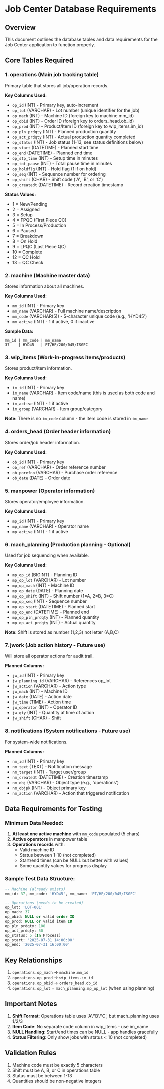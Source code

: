 # Job Center Database Requirements

## Overview
This document outlines the database tables and data requirements for the Job Center application to function properly.

## Core Tables Required

### 1. **operations** (Main job tracking table)
Primary table that stores all job/operation records.

**Key Columns Used:**
- `op_id` (INT) - Primary key, auto-increment
- `op_lot` (VARCHAR) - Lot number (unique identifier for the job)
- `op_mach` (INT) - Machine ID (foreign key to machine.mm_id)
- `op_obid` (INT) - Order ID (foreign key to orders_head.ob_id)
- `op_prod` (INT) - Product/Item ID (foreign key to wip_items.im_id)
- `op_pln_prdqty` (INT) - Planned production quantity
- `op_act_prdqty` (INT) - Actual production quantity completed
- `op_status` (INT) - Job status (1-13, see status definitions below)
- `op_start` (DATETIME) - Planned start time
- `op_end` (DATETIME) - Planned end time
- `op_stp_time` (INT) - Setup time in minutes
- `op_tot_pause` (INT) - Total pause time in minutes
- `op_holdflg` (INT) - Hold flag (1 if on hold)
- `op_seq` (INT) - Sequence number for ordering
- `op_shift` (CHAR) - Shift code ('A', 'B', or 'C')
- `op_createdt` (DATETIME) - Record creation timestamp

**Status Values:**
- 1 = New/Pending
- 2 = Assigned
- 3 = Setup
- 4 = FPQC (First Piece QC)
- 5 = In Process/Production
- 6 = Paused
- 7 = Breakdown
- 8 = On Hold
- 9 = LPQC (Last Piece QC)
- 10 = Complete
- 12 = QC Hold
- 13 = QC Check

### 2. **machine** (Machine master data)
Stores information about all machines.

**Key Columns Used:**
- `mm_id` (INT) - Primary key
- `mm_name` (VARCHAR) - Full machine name/description
- `mm_code` (VARCHAR(5)) - 5-character unique code (e.g., 'HYD45')
- `mm_active` (INT) - 1 if active, 0 if inactive

**Sample Data:**
```
mm_id | mm_code | mm_name
37    | HYD45   | PT/HP/200/045/ISGEC
```

### 3. **wip_items** (Work-in-progress items/products)
Stores product/item information.

**Key Columns Used:**
- `im_id` (INT) - Primary key
- `im_name` (VARCHAR) - Item code/name (this is used as both code and name)
- `im_active` (INT) - 1 if active
- `im_group` (VARCHAR) - Item group/category

**Note:** There is no `im_code` column - the item code is stored in `im_name`

### 4. **orders_head** (Order header information)
Stores order/job header information.

**Key Columns Used:**
- `ob_id` (INT) - Primary key
- `ob_ref` (VARCHAR) - Order reference number
- `ob_porefno` (VARCHAR) - Purchase order reference
- `ob_date` (DATE) - Order date

### 5. **manpower** (Operator information)
Stores operator/employee information.

**Key Columns Used:**
- `mp_id` (INT) - Primary key
- `mp_name` (VARCHAR) - Operator name
- `mp_active` (INT) - 1 if active

### 6. **mach_planning** (Production planning - Optional)
Used for job sequencing when available.

**Key Columns Used:**
- `mp_op_id` (BIGINT) - Planning ID
- `mp_op_lot` (VARCHAR) - Lot number
- `mp_op_mach` (INT) - Machine ID
- `mp_op_date` (DATE) - Planning date
- `mp_op_shift` (INT) - Shift number (1=A, 2=B, 3=C)
- `mp_op_seq` (INT) - Sequence number
- `mp_op_start` (DATETIME) - Planned start
- `mp_op_end` (DATETIME) - Planned end
- `mp_op_pln_prdqty` (INT) - Planned quantity
- `mp_op_act_prdqty` (INT) - Actual quantity

**Note:** Shift is stored as number (1,2,3) not letter (A,B,C)

### 7. **jwork** (Job action history - Future use)
Will store all operator actions for audit trail.

**Planned Columns:**
- `jw_id` (INT) - Primary key
- `jw_planning_id` (VARCHAR) - References op_lot
- `jw_action` (VARCHAR) - Action type
- `jw_mach` (INT) - Machine ID
- `jw_date` (DATE) - Action date
- `jw_time` (TIME) - Action time
- `jw_operator` (INT) - Operator ID
- `jw_qty` (INT) - Quantity at time of action
- `jw_shift` (CHAR) - Shift

### 8. **notifications** (System notifications - Future use)
For system-wide notifications.

**Planned Columns:**
- `nm_id` (INT) - Primary key
- `nm_text` (TEXT) - Notification message
- `nm_target` (INT) - Target user/group
- `nm_createdt` (DATETIME) - Creation timestamp
- `nm_obj` (VARCHAR) - Object type (e.g., 'operations')
- `nm_objpk` (INT) - Object primary key
- `nm_action` (VARCHAR) - Action that triggered notification

## Data Requirements for Testing

### Minimum Data Needed:
1. **At least one active machine** with `mm_code` populated (5 chars)
2. **Active operators** in manpower table
3. **Operations records** with:
   - Valid machine ID
   - Status between 1-10 (not completed)
   - Start/end times (can be NULL but better with values)
   - Some quantity values for progress display

### Sample Test Data Structure:
```sql
-- Machine (already exists)
mm_id: 37, mm_code: 'HYD45', mm_name: 'PT/HP/200/045/ISGEC'

-- Operations (needs to be created)
op_lot: 'LOT-001'
op_mach: 37
op_obid: NULL or valid order ID
op_prod: NULL or valid item ID
op_pln_prdqty: 100
op_act_prdqty: 50
op_status: 5 (In Process)
op_start: '2025-07-31 14:00:00'
op_end: '2025-07-31 16:00:00'
```

## Key Relationships
1. `operations.op_mach` → `machine.mm_id`
2. `operations.op_prod` → `wip_items.im_id`
3. `operations.op_obid` → `orders_head.ob_id`
4. `operations.op_lot` = `mach_planning.mp_op_lot` (when using planning)

## Important Notes
1. **Shift Format**: Operations table uses 'A'/'B'/'C', but mach_planning uses 1/2/3
2. **Item Code**: No separate code column in wip_items - use im_name
3. **NULL Handling**: Start/end times can be NULL - app handles gracefully
4. **Status Filtering**: Only show jobs with status < 10 (not completed)

## Validation Rules
1. Machine code must be exactly 5 characters
2. Shift must be A, B, or C in operations table
3. Status must be between 1-13
4. Quantities should be non-negative integers
